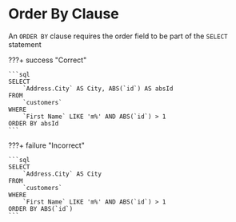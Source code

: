# Order By Clause


An `ORDER BY` clause requires the order field to be part of the `SELECT` statement


???+ success "Correct"

    ```sql
    SELECT 
        `Address.City` AS City, ABS(`id`) AS absId 
    FROM 
        `customers` 
    WHERE 
        `First Name` LIKE 'm%' AND ABS(`id`) > 1 
    ORDER BY absId
    ```

???+ failure "Incorrect"

    ```sql
    SELECT 
        `Address.City` AS City 
    FROM 
        `customers` 
    WHERE 
        `First Name` LIKE 'm%' AND ABS(`id`) > 1 
    ORDER BY ABS(`id`)    
    ```
